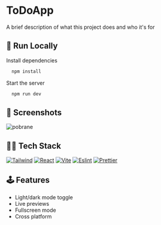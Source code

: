 
# ToDoApp

A brief description of what this project does and who it's for


## 🚀 Run Locally


Install dependencies

```bash
  npm install
```

Start the server

```bash
  npm run dev
```


## 📸 Screenshots

![pobrane](https://user-images.githubusercontent.com/57302276/228514207-32189ecd-884e-4307-90fe-724d276e87a4.jpeg)



## 👨‍💻 Tech Stack

[![Tailwind](https://img.shields.io/badge/Tailwind_CSS-38B2AC?style=for-the-badge&logo=tailwind-css&logoColor=white
)](https://choosealicense.com/licenses/mit/)
[![React](https://img.shields.io/badge/React-20232A?style=for-the-badge&logo=react&logoColor=61DAFB)](https://opensource.org/licenses/)
[![Vite](https://img.shields.io/badge/Vite-B73BFE?style=for-the-badge&logo=vite&logoColor=FFD62E)](http://www.gnu.org/licenses/agpl-3.0)
[![Eslint](https://img.shields.io/badge/eslint-3A33D1?style=for-the-badge&logo=eslint&logoColor=white)](http://www.gnu.org/licenses/agpl-3.0)
[![Prettier](https://img.shields.io/badge/prettier-1A2C34?style=for-the-badge&logo=prettier&logoColor=F7BA3E)](http://www.gnu.org/licenses/agpl-3.0)


## 🕹️ Features

- Light/dark mode toggle
- Live previews
- Fullscreen mode
- Cross platform

